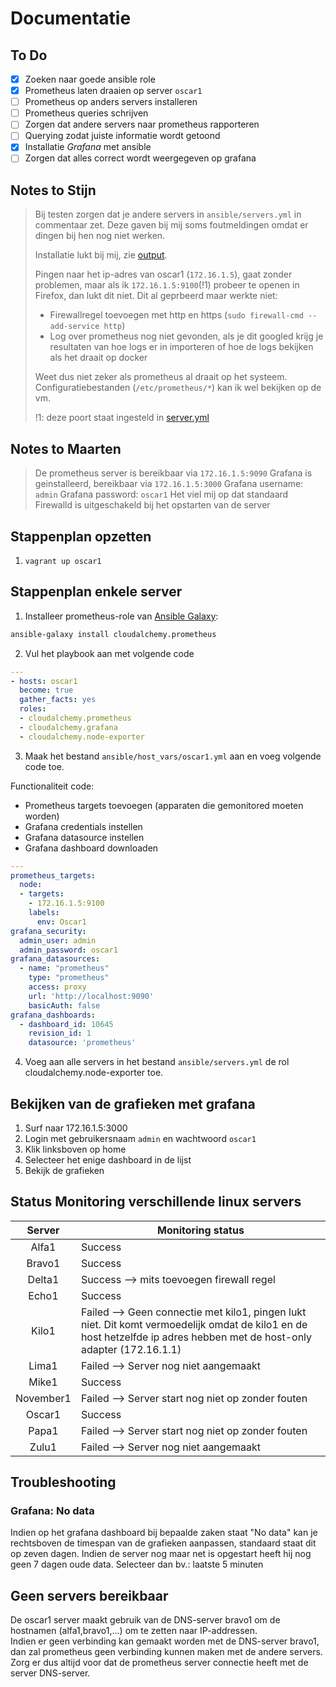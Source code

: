 # Documentatie

## To Do

- [x] Zoeken naar goede ansible role
- [x] Prometheus laten draaien op server `oscar1`
- [ ] Prometheus op anders servers installeren
- [ ] Prometheus queries schrijven
- [ ] Zorgen dat andere servers naar prometheus rapporteren
- [ ] Querying zodat juiste informatie wordt getoond
- [x] Installatie *Grafana* met ansible
- [ ] Zorgen dat alles correct wordt weergegeven op grafana

## Notes to Stijn

> Bij testen zorgen dat je andere servers in `ansible/servers.yml` in commentaar zet. Deze gaven bij mij soms foutmeldingen omdat er dingen bij hen nog niet werken.
>
> Installatie lukt bij mij, zie [output](commandoutput.txt).
>
> Pingen naar het ip-adres van oscar1 (`172.16.1.5`), gaat zonder problemen, maar als ik `172.16.1.5:9100`(!1) probeer te openen in Firefox, dan lukt dit niet. Dit al geprbeerd maar werkte niet:
>
> * Firewallregel toevoegen met http en https (`sudo firewall-cmd --add-service http`)
> * Log over prometheus nog niet gevonden, als je dit googled krijg je resultaten van hoe logs er in importeren of hoe de logs bekijken als het draait op docker
>
> Weet dus niet zeker als prometheus al draait op het systeem. Configuratiebestanden (`/etc/prometheus/*`) kan ik wel bekijken op de vm.
> 
> !1: deze poort staat ingesteld in [server.yml](/ansible/servers.yml)

## Notes to Maarten

> De prometheus server is bereikbaar via `172.16.1.5:9090`
> Grafana is geinstalleerd, bereikbaar via `172.16.1.5:3000`
>   Grafana username: `admin`
>   Grafana password: `oscar1`
> Het viel mij op dat standaard Firewalld is uitgeschakeld bij het opstarten van de server

## Stappenplan opzetten

1. `vagrant up oscar1`

## Stappenplan enkele server

1. Installeer prometheus-role van [Ansible Galaxy](https://galaxy.ansible.com/cloudalchemy/prometheus):

```bash
ansible-galaxy install cloudalchemy.prometheus
```

2. Vul het playbook aan met volgende code

```yml
---
- hosts: oscar1
  become: true
  gather_facts: yes
  roles:
  - cloudalchemy.prometheus
  - cloudalchemy.grafana
  - cloudalchemy.node-exporter
```

3. Maak het bestand `ansible/host_vars/oscar1.yml` aan en voeg volgende code toe.  

Functionaliteit code:
* Prometheus targets toevoegen (apparaten die gemonitored moeten worden)
* Grafana credentials instellen
* Grafana datasource instellen
* Grafana dashboard downloaden

``` yml
---
prometheus_targets:
  node:
  - targets:
    - 172.16.1.5:9100
    labels:
      env: Oscar1
grafana_security:
  admin_user: admin
  admin_password: oscar1
grafana_datasources:
  - name: "prometheus"
    type: "prometheus"
    access: proxy
    url: 'http://localhost:9090'
    basicAuth: false
grafana_dashboards:
  - dashboard_id: 10645
    revision_id: 1
    datasource: 'prometheus'
```

4. Voeg aan alle servers in het bestand `ansible/servers.yml` de rol cloudalchemy.node-exporter toe.

## Bekijken van de grafieken met grafana

1. Surf naar 172.16.1.5:3000
2. Login met gebruikersnaam `admin` en wachtwoord `oscar1`
3. Klik linksboven op home
4. Selecteer het enige dashboard in de lijst
5. Bekijk de grafieken

## Status Monitoring verschillende linux servers
|   Server  	|  Monitoring status                                                                                                                                        	|
|:---------:	|-----------------------------------------------------------------------------------------------------------------------------------------------------------	|
|    Alfa1  	| Success                                                                                                                                                   	|
|   Bravo1  	| Success                                                                                                                                                   	|
|   Delta1  	| Success --> mits toevoegen firewall regel                                                                                                                 	|
|   Echo1   	| Success                                                                                                                                                   	|
|   Kilo1   	| Failed --> Geen connectie met kilo1, pingen lukt niet. Dit komt vermoedelijk omdat de kilo1 en de host hetzelfde ip adres hebben met de host-only adapter (172.16.1.1) 	|
|   Lima1   	| Failed --> Server nog niet aangemaakt                                                                                                                     	|
|   Mike1   	|  Success                                                                                                                                                  	|
| November1 	| Failed --> Server start nog niet op zonder fouten                                                                                                         	|
|   Oscar1  	| Success                                                                                                                                                   	|
|   Papa1   	| Failed --> Server start nog niet op zonder fouten                                                                                                         	|
|   Zulu1   	| Failed --> Server nog niet aangemaakt                                                                                                                     	|

## Troubleshooting

### Grafana: No data

Indien op het grafana dashboard bij bepaalde zaken staat "No data" kan je rechtsboven de timespan van de grafieken aanpassen, standaard staat dit op zeven dagen. Indien de server nog maar net is opgestart heeft hij nog geen 7 dagen oude data. Selecteer dan bv.: laatste 5 minuten

## Geen servers bereikbaar

De oscar1 server maakt gebruik van de DNS-server bravo1 om de hostnamen (alfa1,bravo1,...) om te zetten naar IP-addressen.  
 Indien er geen verbinding kan gemaakt worden met de DNS-server bravo1, dan zal prometheus geen verbinding kunnen maken met de andere servers.  
Zorg er dus altijd voor dat de prometheus server connectie heeft met de server DNS-server.
